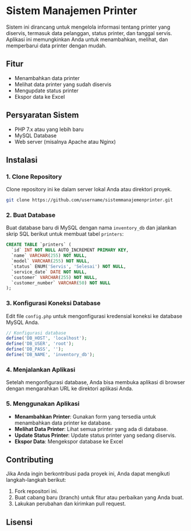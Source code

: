 # Sistem Manajemen Printer

Sistem ini dirancang untuk mengelola informasi tentang printer yang diservis, termasuk data pelanggan, status printer, dan tanggal servis. Aplikasi ini memungkinkan Anda untuk menambahkan, melihat, dan memperbarui data printer dengan mudah.

## Fitur
- Menambahkan data printer
- Melihat data printer yang sudah diservis
- Mengupdate status printer
- Ekspor data ke Excel

## Persyaratan Sistem
- PHP 7.x atau yang lebih baru
- MySQL Database
- Web server (misalnya Apache atau Nginx)

## Instalasi

### 1. Clone Repository
Clone repository ini ke dalam server lokal Anda atau direktori proyek.

```bash
git clone https://github.com/username/sistemmanajemenprinter.git
```

### 2. Buat Database
Buat database baru di MySQL dengan nama `inventory_db` dan jalankan skrip SQL berikut untuk membuat tabel `printers`:

```sql
CREATE TABLE `printers` (
  `id` INT NOT NULL AUTO_INCREMENT PRIMARY KEY,
  `name` VARCHAR(255) NOT NULL,
  `model` VARCHAR(255) NOT NULL,
  `status` ENUM('Servis', 'Selesai') NOT NULL,
  `service_date` DATE NOT NULL,
  `customer` VARCHAR(255) NOT NULL,
  `customer_number` VARCHAR(50) NOT NULL
);
```

### 3. Konfigurasi Koneksi Database
Edit file `config.php` untuk mengonfigurasi kredensial koneksi ke database MySQL Anda.

```php
// Konfigurasi database
define('DB_HOST', 'localhost');
define('DB_USER', 'root');
define('DB_PASS', '');
define('DB_NAME', 'inventory_db');
```

### 4. Menjalankan Aplikasi
Setelah mengonfigurasi database, Anda bisa membuka aplikasi di browser dengan mengarahkan URL ke direktori aplikasi Anda.

### 5. Menggunakan Aplikasi
- **Menambahkan Printer**: Gunakan form yang tersedia untuk menambahkan data printer ke database.
- **Melihat Data Printer**: Lihat semua printer yang ada di database.
- **Update Status Printer**: Update status printer yang sedang diservis.
- **Ekspor Data**: Mengekspor database ke Excel

## Contributing

Jika Anda ingin berkontribusi pada proyek ini, Anda dapat mengikuti langkah-langkah berikut:
1. Fork repositori ini.
2. Buat cabang baru (branch) untuk fitur atau perbaikan yang Anda buat.
3. Lakukan perubahan dan kirimkan pull request.

## Lisensi
